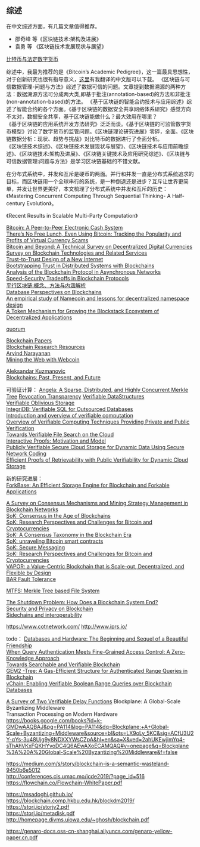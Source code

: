 ##  综述

在中文综述方面，有几篇文章值得推荐。   
+ 邵奇峰 等《区块链技术:架构及进展》
+ 袁勇 等 《区块链技术发展现状与展望》

[比特币与法定数字货币](http://www.jcr.cacrnet.org.cn:8080/mmxb/CN/article/downloadArticleFile.do?attachType=PDF&id=189)

综述中，我最为推荐的是《Bitcoin’s Academic Pedigree》，这一篇最具思想性，对于创新研究也很有指导意义，[这里](https://github.com/stone-note/articles)有我翻译的中文版可以下载。
《区块链与可信数据管理-问题与方法》综述了数据可信的问题。文章提到数据溯源的两种方法：数据溯源方法可分成两大类,即基于批注(annotation-based)的方法和非批注(non-annotation-based)的方法。
《基于区块链的智能合约技术与应用综述》综述了智能合约的各个方面。《基于区块链的数据安全共享网络体系研究》感觉方向不太对，数据安全共享，基于区块链能做什么？最大效用在哪里？   
《基于区块链的应用系统开发方法研究》泛泛而谈。《基于区块链的可监管数字货币模型》讨论了数字货币的监管问题。《区块链理论研究进展》零碎，全面。《区块链数据分析：现状、趋势与挑战》对比特币的数据进行了全面分析。    
《区块链技术综述》、《区块链技术发展现状与展望》、《区块链技术与应用前瞻综述》、《区块链技术:架构及进展》、《区块链关键技术及应用研究综述》、《区块链与可信数据管理:问题与方法》是学习区块链基础的不错文献。    


在分布式系统中，并发和互斥是硬币的两面。并行和并发一直是分布式系统追求的目标，而区块链用一个全球串行的系统，是一种倒退还是进步？互斥让世界更简单，并发让世界更美好，本文梳理了分布式系统中并发和互斥的历史：《Mastering Concurrent Computing Through Sequential Thinking- A Half-century Evolution》。

《Recent Results in Scalable Multi-Party Computation》


[Bitcoin: A Peer-to-Peer Electronic Cash System](https://bitcoin.org/bitcoin.pdf)    
[There’s No Free Lunch, Even Using Bitcoin: Tracking the Popularity and Profits of Virtual Currency Scams](https://fc15.ifca.ai/preproceedings/paper_75.pdf)   
[Bitcoin and Beyond: A Technical Survey on Decentralized Digital Currencies](https://eprint.iacr.org/2015/464.pdf)   
[Survey on Blockchain Technologies and Related Services](http://www.meti.go.jp/english/press/2016/pdf/0531_01f.pdf)   
[Trust-to-Trust Design of a New Internet](https://muneebali.com/thesis)   
[Bootstrapping Trust in Distributed Systems with Blockchains](https://www.usenix.org/system/files/login/articles/login_fall16_10_ali.pdf)   
[Analysis of the Blockchain Protocol in Asynchronous Networks](https://eprint.iacr.org/2016/454.pdf)   
[Speed-Security Tradeoffs in Blockchain Protocols](https://eprint.iacr.org/2015/1019.pdf)   
[平行区块链:概念、方法与内涵解析](http://www.aas.net.cn/CN/abstract/abstract19148.shtml)   
[Database Perspectives on Blockchains](https://arxiv.org/abs/1803.06015)   
[An empirical study of Namecoin and lessons for decentralized namespace design](http://randomwalker.info/publications/namespaces.pdf)   
[A Token Mechanism for Growing the Blockstack Ecosystem of Decentralized Applications](https://blockstack.com/tokenpaper.pdf)   

[quorum](https://github.com/jpmorganchase/quorum)

[Blockchain Papers](https://github.com/decrypto-org/blockchain-papers)   
[Blockchain Research Resources](https://docs.google.com/document/d/1J8hehbnZWzcIUMQcxMiGbjz86wDu3zDFF7UtkR0XjGE/edit#heading=h.ibfb9gi7twee)   
[Arvind Narayanan](http://randomwalker.info/)       
[Mining the Web with Webcoin](http://networks.cs.northwestern.edu/website/publications/webcoin/conext18-final22.pdf)    


[Aleksandar Kuzmanovic ](http://networks.cs.northwestern.edu/website/index-a.html)       
[Blockchains: Past, Present, and Future](https://dl.acm.org/citation.cfm?doid=3196959.3197545)

可验证计算： 
[Angela: A Sparse, Distributed, and Highly Concurrent Merkle Tree](https://people.eecs.berkeley.edu/~kubitron/courses/cs262a-F18/projects/reports/project1_report_ver3.pdf)
[Revocation Transparency](https://github.com/google/trillian/blob/master/docs/papers/RevocationTransparency.pdf)
[Verifiable DataStructures](https://github.com/google/trillian/blob/master/docs/papers/VerifiableDataStructures.pdf)   
[Verifiable Oblivious Storage](https://eprint.iacr.org/2014/153.pdf)       
[IntegriDB: Verifiable SQL for Outsourced Databases](https://user.eng.umd.edu/~cpap/published/IntegriDB.pdf)    
[Introduction and overview of verifiable computation ](https://cyber.biu.ac.il/wp-content/uploads/2017/01/1-2.pdf)     
[Overview of Verifiable Computing Techniques Providing Private and Public Verification](https://pdfs.semanticscholar.org/9e91/2a364cdbb39a25471f7040b2492586ca364f.pdf)     
[Towards Verifiable File Search on the Cloud](http://www.cs.ucf.edu/~xinwenfu/paper/Conferences/14_CNS_Towardsverifiablefilesearchonthecloud.pdf)     
[Interactive Proofs: Motivation and Model](http://people.cs.georgetown.edu/jthaler/summer-school-talk-08.pdf)     
[Publicly Verifiable Secure Cloud Storage for Dynamic Data Using Secure Network Coding](https://www.isical.ac.in/~binanda_r/publications/AsiaCCS2016.pdf)     
[Efficient Proofs of Retrievability with Public Verifiability for Dynamic Cloud Storage](https://arxiv.org/pdf/1611.03982.pdf)     

新的研究进展：     
[ForkBase: An Efficient Storage Engine for Blockchain and Forkable Applications](http://www.vldb.org/pvldb/vol11/p1137-wang.pdf)     

[A Survey on Consensus Mechanisms and Mining Strategy Management in Blockchain Networks](https://arxiv.org/pdf/1805.02707.pdf)    
[SoK: Consensus in the Age of Blockchains](https://arxiv.org/pdf/1711.03936.pdf)    
[SoK: Research Perspectives and Challenges for Bitcoin and Cryptocurrencies](https://www.ieee-security.org/TC/SP2015/papers-archived/6949a104.pdf)    
[SoK: A Consensus Taxonomy in the Blockchain Era](https://eprint.iacr.org/2018/754.pdf)    
[SoK: unraveling Bitcoin smart contracts](https://eprint.iacr.org/2018/192.pdf)    
[SoK: Secure Messaging](http://www.jbonneau.com/doc/UDBFPGS15-IEEESP-secure_messaging_sok.pdf)    
[SoK: Research Perspectives and Challenges for Bitcoin and Cryptocurrencies](http://wws.princeton.edu/system/files/research/documents/Felten_SoK.pdf)    
[VAPOR: a Value-Centric Blockchain that is Scale-out, Decentralized, and Flexible by Design](http://fc19.ifca.ai/preproceedings/125-preproceedings.pdf)    
[BAR Fault Tolerance](http://users.cs.northwestern.edu/~fabianb/classes/cs-443-w07/BAR.pdf)    

[MTFS: Merkle Tree based File System](https://arxiv.org/pdf/1902.09100.pdf)   

[The Shutdown Problem: How Does a Blockchain System End?](https://arxiv.org/pdf/1902.07254.pdf)      
[Security and Privacy on Blockchain](https://arxiv.org/pdf/1903.07602.pdf)     
[Sidechains and interoperability](https://arxiv.org/pdf/1903.04077.pdf)    

https://www.cotnetwork.com/
http://www.iprs.io/

todo：
[Databases and Hardware: The Beginning and Sequel of a Beautiful Friendship](http://www.vldb.org/pvldb/vol8/p2058-anastasia.pdf)    
[When Query Authentication Meets Fine-Grained Access Control: A Zero-Knowledge Approach](https://xuc.me/file/slides/SIGMOD18.pdf)   
[Towards Searchable and Verifiable Blockchain](https://xuc.me/file/slides/BlockDM19.pdf)    
[GEM2 -Tree: A Gas-Efficient Structure for Authenticated Range Queries in Blockchain](https://xuc.me/file/paper/ICDE19b.pdf)    
[vChain: Enabling Verifiable Boolean Range Queries over Blockchain Databases](https://xuc.me/file/paper/SIGMOD19.pdf)    
    
[A Survey of Two Verifiable Delay Functions](https://crypto.stanford.edu/~dabo/pubs/papers/VDFsurvey.pdf)
Blockplane: A Global-Scale Byzantizing Middleware   
Transaction Processing on Modern Hardware     
https://books.google.com/books?id=k-GMDwAAQBAJ&pg=PA114&lpg=PA114&dq=Blockplane:+A+Global-Scale+Byzantizing+Middleware&source=bl&ots=LX9oLy_5KC&sig=ACfU3U2Y-qYs-3u48Ujg9y8NDXXYWsCZpA&hl=en&sa=X&ved=2ahUKEwjimYq4-sThAhVKxFQKHYvoDC4Q6AEwAXoECAMQAQ#v=onepage&q=Blockplane%3A%20A%20Global-Scale%20Byzantizing%20Middleware&f=false   

https://medium.com/s/story/blockchain-is-a-semantic-wasteland-9450b6e5012    
http://conferences.cis.umac.mo/icde2019/?page_id=516    
https://flowchain.co/Flowchain-WhitePaper.pdf       

https://msadoghi.github.io/
https://blockchain.comp.hkbu.edu.hk/blockdm2019/    
https://storj.io/storjv2.pdf    
https://storj.io/metadisk.pdf   
http://homepage.divms.uiowa.edu/~ghosh/blockchain.pdf    

https://genaro-docs.oss-cn-shanghai.aliyuncs.com/genaro-yellow-paper.cn.pdf


